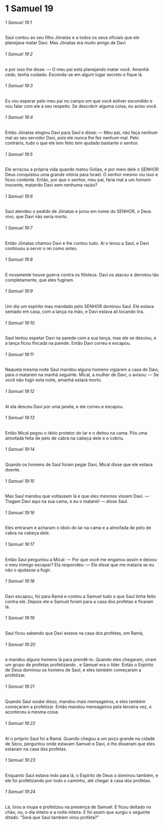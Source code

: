 # 1 Samuel 19

###### 1 Samuel 19:1

Saul contou ao seu filho Jônatas e a todos os seus oficiais que ele planejava matar Davi. Mas Jônatas era muito amigo de Davi

###### 1 Samuel 19:2

e por isso lhe disse: — O meu pai está planejando matar você. Amanhã cedo, tenha cuidado. Esconda-se em algum lugar secreto e fique lá.

###### 1 Samuel 19:3

Eu vou esperar pelo meu pai no campo em que você estiver escondido e vou falar com ele a seu respeito. Se descobrir alguma coisa, eu aviso você.

###### 1 Samuel 19:4

Então Jônatas elogiou Davi para Saul e disse: — Meu pai, não faça nenhum mal ao seu servidor Davi, pois ele nunca lhe fez nenhum mal. Pelo contrário, tudo o que ele tem feito tem ajudado bastante o senhor.

###### 1 Samuel 19:5

Ele arriscou a própria vida quando matou Golias, e por meio dele o SENHOR Deus conquistou uma grande vitória para Israel. O senhor mesmo viu isso e ficou contente. Então, por que o senhor, meu pai, faria mal a um homem inocente, matando Davi sem nenhuma razão?

###### 1 Samuel 19:6

Saul atendeu o pedido de Jônatas e jurou em nome do SENHOR, o Deus vivo, que Davi não seria morto.

###### 1 Samuel 19:7

Então Jônatas chamou Davi e lhe contou tudo. Aí o levou a Saul, e Davi continuou a servir o rei como antes.

###### 1 Samuel 19:8

E novamente houve guerra contra os filisteus. Davi os atacou e derrotou tão completamente, que eles fugiram.

###### 1 Samuel 19:9

Um dia um espírito mau mandado pelo SENHOR dominou Saul. Ele estava sentado em casa, com a lança na mão, e Davi estava ali tocando lira.

###### 1 Samuel 19:10

Saul tentou espetar Davi na parede com a sua lança, mas ele se desviou, e a lança ficou fincada na parede. Então Davi correu e escapou.

###### 1 Samuel 19:11

Naquela mesma noite Saul mandou alguns homens vigiarem a casa de Davi, para o matarem na manhã seguinte. Mical, a mulher de Davi, o avisou: — Se você não fugir esta noite, amanhã estará morto.

###### 1 Samuel 19:12

Aí ela desceu Davi por uma janela, e ele correu e escapou.

###### 1 Samuel 19:13

Então Mical pegou o ídolo protetor do lar e o deitou na cama. Pôs uma almofada feita de pelo de cabra na cabeça dele e o cobriu.

###### 1 Samuel 19:14

Quando os homens de Saul foram pegar Davi, Mical disse que ele estava doente.

###### 1 Samuel 19:15

Mas Saul mandou que voltassem lá e que eles mesmos vissem Davi. — Tragam Davi aqui na sua cama, e eu o matarei! — disse Saul.

###### 1 Samuel 19:16

Eles entraram e acharam o ídolo do lar na cama e a almofada de pelo de cabra na cabeça dele.

###### 1 Samuel 19:17

Então Saul perguntou a Mical: — Por que você me enganou assim e deixou o meu inimigo escapar? Ela respondeu: — Ele disse que me mataria se eu não o ajudasse a fugir.

###### 1 Samuel 19:18

Davi escapou, foi para Ramá e contou a Samuel tudo o que Saul tinha feito contra ele. Depois ele e Samuel foram para a casa dos profetas e ficaram lá.

###### 1 Samuel 19:19

Saul ficou sabendo que Davi estava na casa dos profetas, em Ramá,

###### 1 Samuel 19:20

e mandou alguns homens lá para prendê-lo. Quando eles chegaram, viram um grupo de profetas profetizando , e Samuel era o líder. Então o Espírito de Deus dominou os homens de Saul, e eles também começaram a profetizar.

###### 1 Samuel 19:21

Quando Saul soube disso, mandou mais mensageiros, e eles também começaram a profetizar. Então mandou mensageiros pela terceira vez, e aconteceu a mesma coisa.

###### 1 Samuel 19:22

Aí o próprio Saul foi a Ramá. Quando chegou a um poço grande na cidade de Seco, perguntou onde estavam Samuel e Davi, e lhe disseram que eles estavam na casa dos profetas.

###### 1 Samuel 19:23

Enquanto Saul estava indo para lá, o Espírito de Deus o dominou também, e ele foi profetizando por todo o caminho, até chegar à casa dos profetas.

###### 1 Samuel 19:24

Lá, tirou a roupa e profetizou na presença de Samuel. E ficou deitado no chão, nu, o dia inteiro e a noite inteira. E foi assim que surgiu o seguinte ditado: “Será que Saul também virou profeta?”

